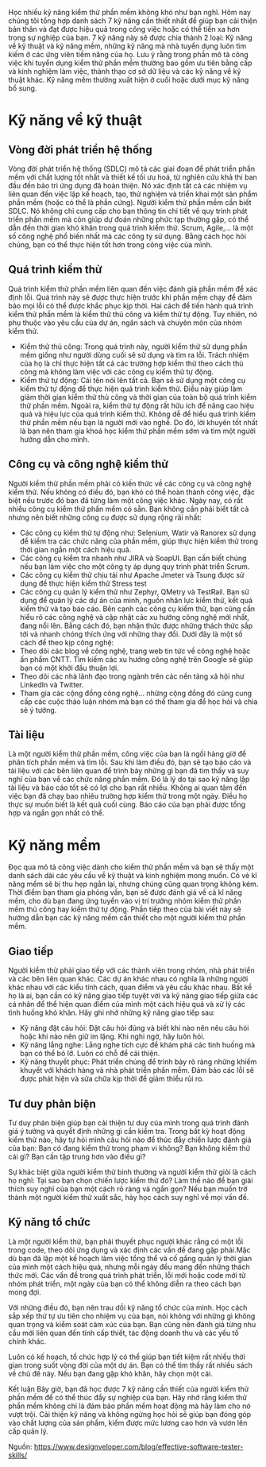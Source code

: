 Học nhiều kỹ năng kiểm thử phần mềm không khó như bạn nghĩ. Hôm nay chúng tôi tổng hợp danh sách 7 kỹ năng cần thiết nhất để giúp bạn cải thiện bản thân và đạt được hiệu quả trong công việc hoặc có thể tiến xa hơn trong sự nghiệp của bạn. 7 kỹ năng này sẽ được chia thành 2 loại: Kỹ năng về kỹ thuật và kỹ năng mềm, những kỹ năng mà nhà tuyển dụng luôn tìm kiếm ở các ứng viên tiềm năng của họ.
Lưu ý rằng trong phần mô tả công việc khi tuyển dụng kiểm thử phần mềm thường bao gồm ưu tiên bằng cấp và kinh nghiệm làm việc, thành thạo cơ sở dữ liệu và các kỹ năng về kỹ thuật khác. Kỹ năng mềm thường xuất hiện ở cuối hoặc dưới mục kỹ năng bổ sung.

#  Kỹ năng về kỹ thuật
## Vòng đời phát triển hệ thống
 Vòng đời phát triển hệ thống (SDLC) mô tả các giai đoạn để phát triển phần mềm với chất lượng tốt nhất và thiết kế tối ưu hoá, từ nghiên cứu khả thi ban đầu đến bảo trì ứng dụng đã hoàn thiện. Nó xác định tất cả các nhiệm vụ liên quan đến việc lập kế hoạch, tạo, thử nghiệm và triển khai một sản phẩm phần mềm (hoặc có thể là phần cứng).
Người kiểm thử phần mềm cần biết SDLC. Nó không chỉ cung cấp cho bạn thông tin chi tiết về quy trình phát triển phần mềm mà còn giúp dự đoán những phức tạp thường gặp, có thể dẫn đến thời gian khó khăn trong quá trình kiểm thử.
Scrum, Agile,... là một số công nghệ phổ biến nhất mà các công ty sử dụng. Bằng cách học hỏi chúng, bạn có thể thực hiện tốt hơn trong công việc của mình.
## Quá trình kiểm thử
Quá trình kiểm thử phần mềm liên quan đến việc đánh giá phần mềm để xác định lỗi. Quá trình này sẽ được thực hiện trước khi phần mềm chạy để đảm bảo mọi lỗi có thể được khắc phục kịp thời.
Hai cách để tiến hành quá trình kiểm thử phần mềm là kiểm thử thủ công và kiểm thử tự động. Tuy nhiên, nó phụ thuộc vào yêu cầu của dự án, ngân sách và chuyên môn của nhóm kiểm thử.
* Kiểm thử thủ công: Trong quá trình này, người kiểm thử sử dụng phần mềm giống như người dùng cuối sẽ sử dụng và tìm ra lỗi. Trách nhiệm của họ là chỉ thực hiện tất cả các trường hợp kiểm thử theo cách thủ công mà không làm việc với các công cụ kiểm thử tự động.
* Kiểm thử tự động: Cái tên nói lên tất cả. Bạn sẽ sử dụng một công cụ kiểm thử tự động để thực hiện quá trình kiểm thử. Điều này giúp làm giảm thời gian kiểm thử thủ công và thời gian của toàn bộ quá trình kiểm thử phần mềm. Ngoài ra, kiểm thử tự động rất hữu ích để nâng cao hiệu quả và hiệu lực của quá trình kiểm thử.
Không dễ để hiểu quá trình kiểm thử phần mềm nếu bạn là người mới vào nghề. Do đó, lời khuyên tốt nhất là bạn nên tham gia khoá học kiểm thử phần mềm sớm và tìm một người hướng dẫn cho mình.
## Công cụ và công nghệ kiểm thử
Người kiểm thử phần mềm phải có kiến thức về các công cụ và công nghệ kiểm thử. Nếu không có điều đó, bạn khó có thể hoàn thành công việc, đặc biệt nếu trước đó bạn đã từng làm một công việc khác.
Ngày nay, có rất nhiều công cụ kiểm thử phần mềm có sẵn. Bạn không cần phải biết tất cả nhưng nên biết những công cụ được sử dụng rộng rãi nhất:
* Các công cụ kiểm thử tự động như: Selenium, Watir và Ranorex sử dụng để kiểm tra các chức năng của phần mềm, giúp thực hiện kiểm thử trong thời gian ngắn một cách hiệu quả.
* Các công cụ kiểm tra nhanh như JIRA và SoapUI. Bạn cần biết chúng nếu bạn làm việc cho một công ty áp dụng quy trình phát triển Scrum.
* Các công cụ kiểm thử chịu tải như Apache Jmeter và Tsung được sử dụng để thực hiện kiểm thử Stress test
* Các công cụ quản lý kiểm thử như Zephyr, QMetry và TestRail. Bạn sử dụng để quản lý các dự án của mình, nguồn nhân lực kiểm thử, kết quả kiểm thử và tạo báo cáo.
Bên cạnh các công cụ kiểm thử, bạn cũng cần hiểu rõ các công nghệ và cập nhật các xu hướng công nghệ mới nhất, đang nổi lên. Bằng cách đó, bạn nhận thức được những thách thức sắp tới và nhanh chóng thích ứng với những thay đổi. Dưới đây là một số cách để theo kịp công nghệ:
* Theo dõi các blog về công nghệ, trang web tin tức về công nghệ hoặc ấn phẩm CNTT. Tìm kiếm các xu hướng công nghệ trên Google sẽ giúp bạn có một khởi đầu thuận lợi.
* Theo dõi các nhà lãnh đạo trong ngành trên các nền tảng xã hội như LinkedIn và Twitter.
* Tham gia các cộng đồng công nghệ… những cộng đồng đó cũng cung cấp các cuộc thảo luận nhóm mà bạn có thể tham gia để học hỏi và chia sẻ ý tưởng.
## Tài liệu
Là một người kiểm thử phần mềm, công việc của bạn là ngồi hàng giờ để phân tích phần mềm và tìm lỗi. Sau khi làm điều đó, bạn sẽ tạo báo cáo và tài liệu với các bên liên quan để trình bày những gì bạn đã tìm thấy và suy nghĩ của bạn về các chức năng phần mềm. Đó là lý do tại sao kỹ năng lập tài liệu và báo cáo tốt sẽ có lợi cho bạn rất nhiều.
Không ai quan tâm đến việc bạn đã chạy bao nhiêu trường hợp kiểm thử trong một ngày. Điều họ thực sự muốn biết là kết quả cuối cùng. Báo cáo của bạn phải được tổng hợp và ngắn gọn nhất có thể.

# Kỹ năng mềm
Đọc qua mô tả công việc dành cho kiểm thử phần mềm và bạn sẽ thấy một danh sách dài các yêu cầu về kỹ thuật và kinh nghiệm mong muốn. Có vẻ kĩ năng mềm sẽ bị thu hẹp ngắn lại, nhưng chúng cũng quan trọng không kém. Thời điểm bạn tham gia phỏng vấn, bạn sẽ được đánh giá về cả kĩ năng mềm, cho dù bạn đang ứng tuyển vào vị trí trưởng nhóm kiểm thử phần mềm thủ công hay kiểm thử tự động.
Phần tiếp theo của bài viết này sẽ hướng dẫn bạn các kỹ năng mềm cần thiết cho một người kiểm thử phần mềm.
## Giao tiếp
Người kiểm thử phải giao tiếp với các thành viên trong nhóm, nhà phát triển và các bên liên quan khác. Các dự án khác nhau có nghĩa là những người khác nhau với các kiểu tính cách, quan điểm và yêu cầu khác nhau. Bất kể họ là ai, bạn cần có kỹ năng giao tiếp tuyệt vời và kỹ năng giao tiếp giữa các cá nhân để thể hiện quan điểm của mình một cách hiệu quả và xử lý các tình huống khó khăn.
Hãy ghi nhớ những kỹ năng giao tiếp sau:

* Kỹ năng đặt câu hỏi: Đặt câu hỏi đúng và biết khi nào nên nêu câu hỏi hoặc khi nào nên giữ im lặng. Khi nghi ngờ, hãy luôn hỏi.
* Kỹ năng lắng nghe: Lắng nghe tích cực để khám phá các tình huống mà bạn có thể bỏ lỡ. Luôn có chỗ để cải thiện.
* Kỹ năng thuyết phục: Phát triển chúng để trình bày rõ ràng những khiếm khuyết với khách hàng và nhà phát triển phần mềm. Đảm bảo các lỗi sẽ được phát hiện và sửa chữa kịp thời để giảm thiểu rủi ro.
## Tư duy phản biện
Tư duy phản biện giúp bạn cải thiện tư duy của mình trong quá trình đánh giá ý tưởng và quyết định những gì cần kiểm tra. Trong bất kỳ hoạt động kiểm thử nào, hãy tự hỏi mình câu hỏi nào để thúc đẩy chiến lược đánh giá của bạn: Bạn có đang kiểm thử trong phạm vi không? Bạn không kiểm thử cái gì? Bạn cần tập trung hơn vào điều gì?

Sự khác biệt giữa người kiểm thử bình thường và người kiểm thử giỏi là cách họ nghĩ: Tại sao bạn chọn chiến lược kiểm thử đó? Làm thế nào để bạn giải thích suy nghĩ của bạn một cách rõ ràng và ngắn gọn? Nếu bạn muốn trở thành một người kiểm thử xuất sắc, hãy học cách suy nghĩ về mọi vấn đề.
## Kỹ năng tổ chức
Là một người kiểm thử, bạn phải thuyết phục người khác rằng có một lỗi trong code, theo dõi ứng dụng và xác định các vấn đề đang gặp phải.Mặc dù bạn đã lập một kế hoạch làm việc tổng thể và cố gắng quản lý thời gian của mình một cách hiệu quả, nhưng mỗi ngày đều mang đến những thách thức mới. Các vấn đề trong quá trình phát triển, lỗi mới hoặc code mới từ nhóm phát triển, một ngày của bạn có thể không diễn ra theo cách bạn mong đợi.

Với những điều đó, bạn nên trau dồi kỹ năng tổ chức của mình. Học cách sắp xếp thứ tự ưu tiên cho nhiệm vụ của bạn, nói không với những gì không quan trọng và kiểm soát cảm xúc của bạn. Bạn cũng nên đánh giá từng nhu cầu mới liên quan đến tính cấp thiết, tác động doanh thu và các yếu tố chính khác.

Luôn có kế hoạch, tổ chức hợp lý có thể giúp bạn tiết kiệm rất nhiều thời gian trong suốt vòng đời của một dự án. Bạn có thể tìm thấy rất nhiều sách về chủ đề này. Nếu bạn đang gặp khó khăn, hãy chọn một cái.

Kết luận
Bây giờ, bạn đã học được 7 kỹ năng cần thiết của người kiểm thử phần mềm để có thể thúc đẩy sự nghiệp của bạn. Hãy nhớ rằng kiểm thử phần mềm không chỉ là đảm bảo phần mềm hoạt động mà hãy làm cho nó vượt trội. Cải thiện kỹ năng và không ngừng học hỏi sẽ giúp bạn đóng góp vào chất lượng của sản phẩm, kiếm được mức lương cao hơn và vươn lên cấp quản lý.

Nguồn: https://www.designveloper.com/blog/effective-software-tester-skills/